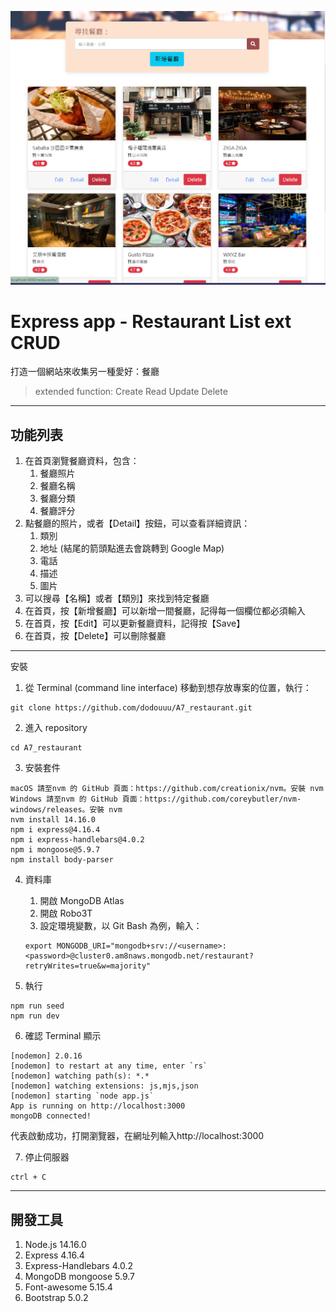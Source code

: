 ![cover](https://raw.githubusercontent.com/dodouuu/pictures/main/A7%E9%A4%90%E5%BB%B3%E6%B8%85%E5%96%AE%E6%93%B4%E5%85%85%20CRUD%20%E5%8A%9F%E8%83%BD%20Cover.png)
# Express app - Restaurant List ext CRUD
打造一個網站來收集另一種愛好：餐廳
> extended function: 
> Create
> Read
> Update
> Delete

---
## 功能列表

1. 在首頁瀏覽餐廳資料，包含：
    1. 餐廳照片
    2. 餐廳名稱
    3. 餐廳分類
    4. 餐廳評分
2. 點餐廳的照片，或者【Detail】按鈕，可以查看詳細資訊：
    1. 類別
    2. 地址 (結尾的箭頭點進去會跳轉到 Google Map)
    3. 電話
    4. 描述
    5. 圖片
3. 可以搜尋【名稱】或者【類別】來找到特定餐廳
4. 在首頁，按【新增餐廳】可以新增一間餐廳，記得每一個欄位都必須輸入
5. 在首頁，按【Edit】可以更新餐廳資料，記得按【Save】
6. 在首頁，按【Delete】可以刪除餐廳
---
安裝
1. 從 Terminal (command line interface) 移動到想存放專案的位置，執行：
```
git clone https://github.com/dodouuu/A7_restaurant.git
```
2. 進入 repository 
```
cd A7_restaurant
```
3. 安裝套件
```
macOS 請至nvm 的 GitHub 頁面：https://github.com/creationix/nvm。安裝 nvm
Windows 請至nvm 的 GitHub 頁面：https://github.com/coreybutler/nvm-windows/releases。安裝 nvm
nvm install 14.16.0
npm i express@4.16.4
npm i express-handlebars@4.0.2
npm i mongoose@5.9.7
npm install body-parser
```
4. 資料庫
    1. 開啟 MongoDB Atlas
    2. 開啟 Robo3T 
    3. 設定環境變數，以 Git Bash 為例，輸入：
    ```
    export MONGODB_URI="mongodb+srv://<username>:<password>@cluster0.am8naws.mongodb.net/restaurant?retryWrites=true&w=majority"
    ```

5. 執行
```
npm run seed
npm run dev
```
6. 確認 Terminal 顯示
```
[nodemon] 2.0.16
[nodemon] to restart at any time, enter `rs`
[nodemon] watching path(s): *.*
[nodemon] watching extensions: js,mjs,json
[nodemon] starting `node app.js`
App is running on http://localhost:3000
mongoDB connected!
```
代表啟動成功，打開瀏覽器，在網址列輸入http://localhost:3000

7. 停止伺服器
```
ctrl + C
```

---
## 開發工具
1. Node.js 14.16.0
2. Express 4.16.4
3. Express-Handlebars 4.0.2
4. MongoDB mongoose 5.9.7
5. Font-awesome 5.15.4
6. Bootstrap 5.0.2
